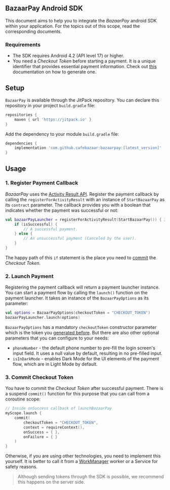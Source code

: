 ## BazaarPay Android SDK

This document aims to help you to integrate the *BazaarPay* android SDK within your application. For
the topics out of this scope, read the corresponding documents.

### Requirements

- The SDK requires Android 4.2 (API level 17) or higher.
- You need a *Checkout Token* before starting a payment. It is a unique identifier that provides
  essential payment information. Check out [this]() documentation on how to generate one.

## Setup

`BazaarPay` is available through the JitPack repository. You can declare this repository in your
project `build.gradle` file:

```groovy
repositories {
    maven { url 'https://jitpack.io' }
}
```

Add the dependency to your module `build.gradle` file:

```groovy
dependencies {
    implementation 'com.github.cafebazaar:bazaarpay:[latest_version]'
}
```

## Usage

### 1. Register Payment Callback

*BazaarPay* uses
the [Activity Result API](https://developer.android.com/training/basics/intents/result). Register
the payment callback by calling the `registerForActivityResult` with an instance
of `StartBazaarPay` as its `contract` parameter. The callback provides you with a boolean that
indicates whether the payment was successful or not:

```kotlin
val bazaarPayLauncher = registerForActivityResult(StartBazaarPay()) { isSuccessful ->
    if (isSuccessful) {
        // A successful payment.
    } else {
        // An unsuccessful payment (Canceled by the user).
    }
}
```

The happy path of this `if` statement is the place you need to [commit](#3-commit-checkout-token)
the *Checkout Token*.

### 2. Launch Payment

Registering the payment callback will return a payment launcher instance. You can start a payment
flow by calling the `launch()` function on the payment launcher. It takes an instance of
the `BazaarPayOptions` as its parameter:

```kotlin
val options = BazaarPayOptions(checkoutToken = "CHECKOUT_TOKEN")
bazaarPayLauncher.launch(options)
```

`BazaarPayOptions` has a mandatory `checkoutToken` constructor parameter which is the token
you [generated before](#requirements). But there are also other optional parameters that you can
configure to your needs:

* `phoneNumber` - the default phone number to pre-fill the login screen's input field. It uses a
  null value by default, resulting in no pre-filled input.
* `isInDarkMode` - enables Dark Mode for the UI elements of the payment flow, which are in Light Mode
  by default.

### 3. Commit Checkout Token

You have to commit the *Checkout Token* after successful payment. There is a suspend `commit()`
function for this purpose that you can call from a coroutine scope:

```kotlin
// Inside onSuccess callback of launchBazaarPay
myScope.launch {
    commit(
        checkoutToken = "CHECKOUT_TOKEN",
        context = requireContext(),
        onSuccess = { },
        onFailure = { }
    )
}
```

Otherwise, if you are using other technologies, you need to implement this yourself. It is better to
call it from a [WorkManager](https://developer.android.com/topic/libraries/architecture/workmanager)
worker or a Service for safety reasons.

> Although sending tokens through the SDK is possible, we recommend this happens on the server
> side. 
